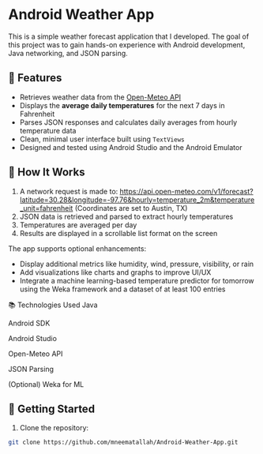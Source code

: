 # Android Weather App

This is a simple weather forecast application that I developed. The goal of this project was to gain hands-on experience with Android development, Java networking, and JSON parsing.

## 📱 Features

- Retrieves weather data from the [Open-Meteo API](https://open-meteo.com/en/docs)
- Displays the **average daily temperatures** for the next 7 days in Fahrenheit
- Parses JSON responses and calculates daily averages from hourly temperature data
- Clean, minimal user interface built using `TextViews`
- Designed and tested using Android Studio and the Android Emulator

## 🔧 How It Works

1. A network request is made to:
   https://api.open-meteo.com/v1/forecast?latitude=30.28&longitude=-97.76&hourly=temperature_2m&temperature_unit=fahrenheit
   (Coordinates are set to Austin, TX)
2. JSON data is retrieved and parsed to extract hourly temperatures
3. Temperatures are averaged per day
4. Results are displayed in a scrollable list format on the screen


The app supports optional enhancements:

- Display additional metrics like humidity, wind, pressure, visibility, or rain
- Add visualizations like charts and graphs to improve UI/UX
- Integrate a machine learning-based temperature predictor for tomorrow using the Weka framework and a dataset of at least 100 entries

📚 Technologies Used
Java

Android SDK

Android Studio

Open-Meteo API

JSON Parsing

(Optional) Weka for ML


## 🚀 Getting Started

1. Clone the repository:
```bash
git clone https://github.com/mneematallah/Android-Weather-App.git
